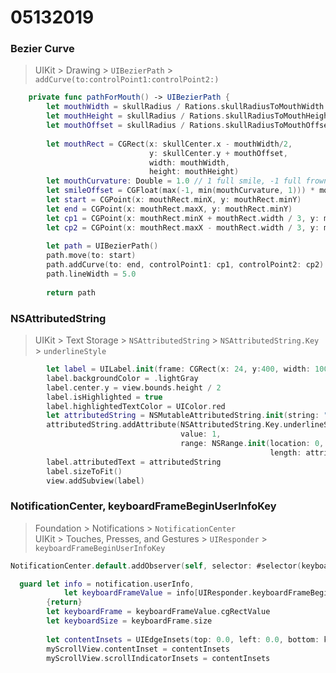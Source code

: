 # 05132019 


### Bezier Curve
>  UIKit > Drawing > `UIBezierPath` > `addCurve(to:controlPoint1:controlPoint2:)`

```swift
    private func pathForMouth() -> UIBezierPath {
        let mouthWidth = skullRadius / Rations.skullRadiusToMouthWidth
        let mouthHeight = skullRadius / Rations.skullRadiusToMouthHeight
        let mouthOffset = skullRadius / Rations.skullRadiusToMouthOffset
        
        let mouthRect = CGRect(x: skullCenter.x - mouthWidth/2,
                               y: skullCenter.y + mouthOffset,
                               width: mouthWidth,
                               height: mouthHeight)
        let mouthCurvature: Double = 1.0 // 1 full smile, -1 full frown
        let smileOffset = CGFloat(max(-1, min(mouthCurvature, 1))) * mouthRect.height
        let start = CGPoint(x: mouthRect.minX, y: mouthRect.minY)
        let end = CGPoint(x: mouthRect.maxX, y: mouthRect.minY)
        let cp1 = CGPoint(x: mouthRect.minX + mouthRect.width / 3, y: mouthRect.minY + smileOffset)
        let cp2 = CGPoint(x: mouthRect.maxX - mouthRect.width / 3, y: mouthRect.minY + smileOffset)
        
        let path = UIBezierPath()
        path.move(to: start)
        path.addCurve(to: end, controlPoint1: cp1, controlPoint2: cp2)
        path.lineWidth = 5.0
        
        return path
```

### NSAttributedString
> UIKit > Text Storage > `NSAttributedString` > `NSAttributedString.Key` > `underlineStyle` 


```swift
        let label = UILabel.init(frame: CGRect(x: 24, y:400, width: 100, height: 40))
        label.backgroundColor = .lightGray
        label.center.y = view.bounds.height / 2
        label.isHighlighted = true
        label.highlightedTextColor = UIColor.red
        let attributedString = NSMutableAttributedString.init(string: "Apply UnderLining")
        attributedString.addAttribute(NSAttributedString.Key.underlineStyle,
                                      value: 1,
                                      range: NSRange.init(location: 0,
                                                          length: attributedString.length))
        label.attributedText = attributedString
        label.sizeToFit()
        view.addSubview(label)

```

### NotificationCenter, keyboardFrameBeginUserInfoKey
> Foundation > Notifications > `NotificationCenter`   
> UIKit > Touches, Presses, and Gestures > `UIResponder` > `keyboardFrameBeginUserInfoKey`


```swift
NotificationCenter.default.addObserver(self, selector: #selector(keyboardWasShown(_:)), name: UIResponder.keyboardDidShowNotification, object: nil)
```

```swift
  guard let info = notification.userInfo,
            let keyboardFrameValue = info[UIResponder.keyboardFrameBeginUserInfoKey] as? NSValue else
        {return}
        let keyboardFrame = keyboardFrameValue.cgRectValue
        let keyboardSize = keyboardFrame.size
        
        let contentInsets = UIEdgeInsets(top: 0.0, left: 0.0, bottom: keyboardSize.height + 50, right: 0.0)
        myScrollView.contentInset = contentInsets
        myScrollView.scrollIndicatorInsets = contentInsets
```